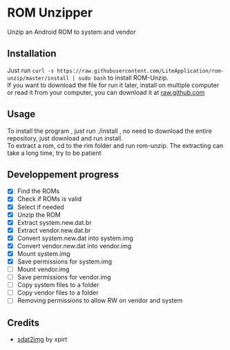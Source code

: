 # ROM Unzipper
Unzip an Android ROM to system and vendor
## Installation
Just run `curl -s https://raw.githubusercontent.com/LiteApplication/rom-unzip/master/install | sudo bash` to install ROM-Unzip.\
If you want to download the file for run it later, install on multiple computer or read it from your computer, you can download it at [raw.github.com](https://raw.githubusercontent.com/LiteApplication/rom-unzip/master/install)
## Usage
To install the program , just run ./install , no need to download the entire repository, just download and run install.\
To extract a rom, cd to the rim folder and run rom-unzip.
The extracting can take a long time, try to be patient
## Developpement progress
- [x] Find the ROMs
- [x] Check if ROMs is valid
- [x] Select if needed
- [x] Unzip the ROM
- [x] Extract system.new.dat.br
- [x] Extract vendor.new.dat.br
- [x] Convert system.new.dat into system.img
- [x] Convert vendor.new.dat into vendor.img
- [x] Mount system.img
- [x] Save permissions for system.img
- [ ] Mount vendor.img
- [ ] Save permissions for vendor.img
- [ ] Copy system files to a folder
- [ ] Copy vendor files to a folder
- [ ] Removing permissions to allow RW on vendor and system

## Credits
- [sdat2img](https://github.com/xpirt/sdat2img) by xpirt
